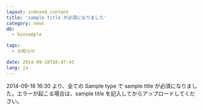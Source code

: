 ```yaml
---
layout: indexed_content
title: 'sample title が必須になりました'
category: news
db:
  - biosample

tags:
  - お知らせ

date: 2014-09-18T16:47:43
lang: ja
---
```


2014-09-18 16:30 より、全ての Sample type で sample title が必須になりました。エラーが起こる場合は、sample title を記入してからアップロードしてください。
